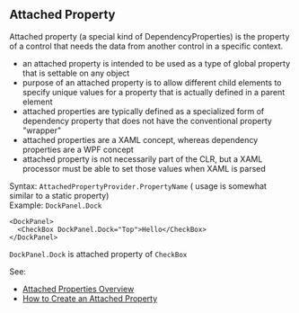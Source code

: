 ## Attached Property
Attached property (a special kind of DependencyProperties) is the property of a control that needs the data from another control in a specific context.
* an attached property is intended to be used as a type of global property that is settable on any object
* purpose of an attached property is to allow different child elements to specify unique values for a property that is actually defined in a parent element
* attached properties are typically defined as a specialized form of dependency property that does not have the conventional property "wrapper"
* attached properties are a XAML concept, whereas dependency properties are a WPF concept
* attached property is not necessarily part of the CLR, but a XAML processor must be able to set those values when XAML is parsed

Syntax: `AttachedPropertyProvider.PropertyName` ( usage is somewhat similar to a static property)    
Example: `DockPanel.Dock`
```
<DockPanel>
  <CheckBox DockPanel.Dock="Top">Hello</CheckBox>
</DockPanel>
```
`DockPanel.Dock` is attached property of `CheckBox`

See: 
* [Attached Properties Overview](https://docs.microsoft.com/en-us/dotnet/framework/wpf/advanced/attached-properties-overview)
* [How to Create an Attached Property](https://docs.microsoft.com/en-us/dotnet/framework/wpf/advanced/attached-properties-overview#how-to-create-an-attached-property-a-namehowdoicreateattachedpropertiesa)
